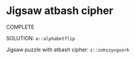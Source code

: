 # Jigsaw atbash cipher

COMPLETE

SOLUTION: `a::alphabetflip`

Jigsaw puzzle with atbash cipher: `z::zokszyvguork`
